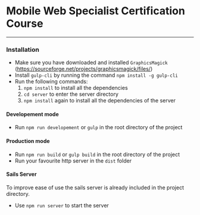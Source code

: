 # Mobile Web Specialist Certification Course
---
### Installation 
  - Make sure you have downloaded and installed `GraphicsMagick` (https://sourceforge.net/projects/graphicsmagick/files/)
  - Install `gulp-cli` by running the command `npm install -g gulp-cli`
  - Run the following commands:
    1. `npm install` to install all the dependencies
    2. `cd server` to enter the server directory
    3. `npm install` again to install all the dependencies of the server

#### Developement mode
  - Run `npm run developement` or `gulp` in the root directory of the project

#### Production mode
  - Run `npm run build` or `gulp build` in the root directory of the project
  - Run your favourite http server in the `dist` folder

#### Sails Server
To improve ease of use the sails server is already included in the project directory.
  - Use `npm run server` to start the server